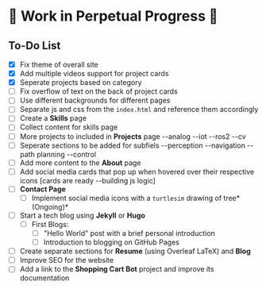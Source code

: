 # 🚧 Work in Perpetual Progress 🚧

## To-Do List

- [x] Fix theme of overall site  
- [x] Add multiple videos support for project cards
- [x] Seperate projects based on category
- [ ] Fix overflow of text on the back of project cards  
- [ ] Use different backgrounds for different pages  
- [ ] Separate js and css from the `index.html` and reference them accordingly  
- [ ] Create a **Skills** page
- [ ] Collect content for skills page
- [ ] More projects to included in **Projects** page --analog --iot --ros2 --cv
- [ ] Seperate sections to be added for subfiels --perception --navigation --path planning --control
- [ ] Add more content to the **About** page  
- [ ] Add social media cards that pop up when hovered over their respective icons [cards are ready --building js logic]
- [ ] **Contact Page**  
  - [ ] Implement social media icons with a `turtlesim` drawing of tree*(Ongoing)*  
- [ ] Start a tech blog using **Jekyll** or **Hugo**  
  - [ ] First Blogs: 
    - [ ] "Hello World" post with a brief personal introduction  
    - [ ] Introduction to blogging on GitHub Pages  
- [ ] Create separate sections for **Resume** (using Overleaf LaTeX) and **Blog**  
- [ ] Improve SEO for the website  
- [ ] Add a link to the **Shopping Cart Bot** project and improve its documentation  
